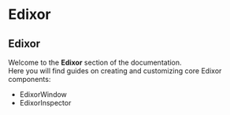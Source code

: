 # Edixor

## Edixor

Welcome to the **Edixor** section of the documentation.\
Here you will find guides on creating and customizing core Edixor components:

* EdixorWindow
* EdixorInspector

